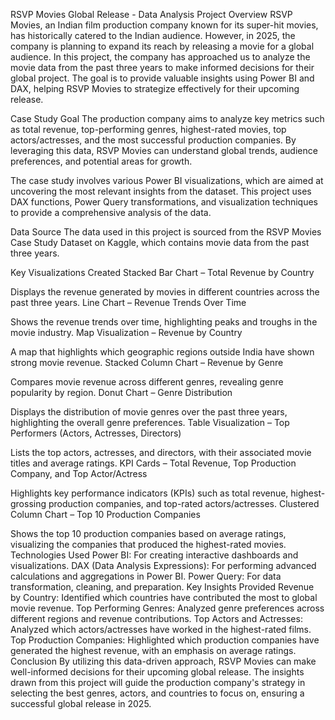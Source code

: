 RSVP Movies Global Release - Data Analysis
Project Overview
RSVP Movies, an Indian film production company known for its super-hit movies, has historically catered to the Indian audience. However, in 2025, the company is planning to expand its reach by releasing a movie for a global audience. In this project, the company has approached us to analyze the movie data from the past three years to make informed decisions for their global project. The goal is to provide valuable insights using Power BI and DAX, helping RSVP Movies to strategize effectively for their upcoming release.

Case Study Goal
The production company aims to analyze key metrics such as total revenue, top-performing genres, highest-rated movies, top actors/actresses, and the most successful production companies. By leveraging this data, RSVP Movies can understand global trends, audience preferences, and potential areas for growth.

The case study involves various Power BI visualizations, which are aimed at uncovering the most relevant insights from the dataset. This project uses DAX functions, Power Query transformations, and visualization techniques to provide a comprehensive analysis of the data.

Data Source
The data used in this project is sourced from the RSVP Movies Case Study Dataset on Kaggle, which contains movie data from the past three years.

Key Visualizations Created
Stacked Bar Chart – Total Revenue by Country

Displays the revenue generated by movies in different countries across the past three years.
Line Chart – Revenue Trends Over Time

Shows the revenue trends over time, highlighting peaks and troughs in the movie industry.
Map Visualization – Revenue by Country

A map that highlights which geographic regions outside India have shown strong movie revenue.
Stacked Column Chart – Revenue by Genre

Compares movie revenue across different genres, revealing genre popularity by region.
Donut Chart – Genre Distribution

Displays the distribution of movie genres over the past three years, highlighting the overall genre preferences.
Table Visualization – Top Performers (Actors, Actresses, Directors)

Lists the top actors, actresses, and directors, with their associated movie titles and average ratings.
KPI Cards – Total Revenue, Top Production Company, and Top Actor/Actress

Highlights key performance indicators (KPIs) such as total revenue, highest-grossing production companies, and top-rated actors/actresses.
Clustered Column Chart – Top 10 Production Companies

Shows the top 10 production companies based on average ratings, visualizing the companies that produced the highest-rated movies.
Technologies Used
Power BI: For creating interactive dashboards and visualizations.
DAX (Data Analysis Expressions): For performing advanced calculations and aggregations in Power BI.
Power Query: For data transformation, cleaning, and preparation.
Key Insights Provided
Revenue by Country: Identified which countries have contributed the most to global movie revenue.
Top Performing Genres: Analyzed genre preferences across different regions and revenue contributions.
Top Actors and Actresses: Analyzed which actors/actresses have worked in the highest-rated films.
Top Production Companies: Highlighted which production companies have generated the highest revenue, with an emphasis on average ratings.
Conclusion
By utilizing this data-driven approach, RSVP Movies can make well-informed decisions for their upcoming global release. The insights drawn from this project will guide the production company's strategy in selecting the best genres, actors, and countries to focus on, ensuring a successful global release in 2025.
